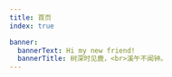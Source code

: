 ```yaml
---
title: 首页
index: true

banner:
  bannerText: Hi my new friend!
  bannerTitle: 树深时见鹿，<br>溪午不闻钟。
---
```

